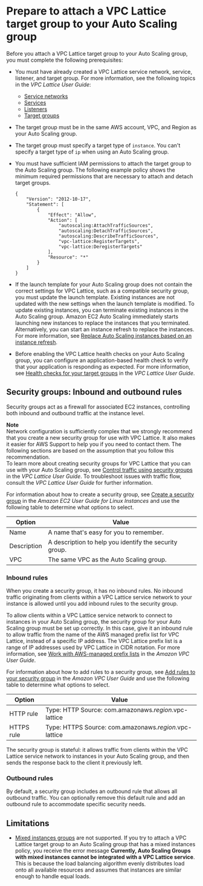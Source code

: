 # Prepare to attach a VPC Lattice target group to your Auto Scaling group<a name="getting-started-vpc-lattice"></a>

Before you attach a VPC Lattice target group to your Auto Scaling group, you must complete the following prerequisites:
+ You must have already created a VPC Lattice service network, service, listener, and target group\. For more information, see the following topics in the *VPC Lattice User Guide*:
  + [Service networks](https://docs.aws.amazon.com/vpc-lattice/latest/ug/service-networks.html)
  + [Services](https://docs.aws.amazon.com/vpc-lattice/latest/ug/services.html)
  + [Listeners](https://docs.aws.amazon.com/vpc-lattice/latest/ug/listeners.html)
  + [Target groups](https://docs.aws.amazon.com/vpc-lattice/latest/ug/target-groups.html)
+ The target group must be in the same AWS account, VPC, and Region as your Auto Scaling group\. 
+ The target group must specify a target type of `instance`\. You can't specify a target type of `ip` when using an Auto Scaling group\.
+ You must have sufficient IAM permissions to attach the target group to the Auto Scaling group\. The following example policy shows the minimum required permissions that are necessary to attach and detach target groups\.

  ```
  {
      "Version": "2012-10-17",
      "Statement": [
          {
              "Effect": "Allow",
              "Action": [
                  "autoscaling:AttachTrafficSources",
                  "autoscaling:DetachTrafficSources",
                  "autoscaling:DescribeTrafficSources",
                  "vpc-lattice:RegisterTargets",
                  "vpc-lattice:DeregisterTargets"
              ],
              "Resource": "*"
          }
      ]
  }
  ```
+ If the launch template for your Auto Scaling group does not contain the correct settings for VPC Lattice, such as a compatible security group, you must update the launch template\. Existing instances are not updated with the new settings when the launch template is modified\. To update existing instances, you can terminate existing instances in the Auto Scaling group\. Amazon EC2 Auto Scaling immediately starts launching new instances to replace the instances that you terminated\. Alternatively, you can start an instance refresh to replace the instances\. For more information, see [Replace Auto Scaling instances based on an instance refresh](asg-instance-refresh.md)\.
+ Before enabling the VPC Lattice health checks on your Auto Scaling group, you can configure an application\-based health check to verify that your application is responding as expected\. For more information, see [Health checks for your target groups](https://docs.aws.amazon.com/vpc-lattice/latest/ug/target-group-health-checks.html) in the *VPC Lattice User Guide*\.

## Security groups: Inbound and outbound rules<a name="vpc-lattice-security-groups"></a>

Security groups act as a firewall for associated EC2 instances, controlling both inbound and outbound traffic at the instance level\. 

**Note**  
Network configuration is sufficiently complex that we strongly recommend that you create a new security group for use with VPC Lattice\. It also makes it easier for AWS Support to help you if you need to contact them\. The following sections are based on the assumption that you follow this recommendation\.   
To learn more about creating security groups for VPC Lattice that you can use with your Auto Scaling group, see [Control traffic using security groups](https://docs.aws.amazon.com/vpc-lattice/latest/ug/security-groups.html) in the *VPC Lattice User Guide*\. To troubleshoot issues with traffic flow, consult the *VPC Lattice User Guide* for further information\.

For information about how to create a security group, see [Create a security group](https://docs.aws.amazon.com/AWSEC2/latest/UserGuide/working-with-security-groups.html#creating-security-group) in the *Amazon EC2 User Guide for Linux Instances* and use the following table to determine what options to select\.


| Option | Value | 
| --- | --- | 
| Name  | A name that's easy for you to remember\. | 
| Description | A description to help you identify the security group\. | 
| VPC | The same VPC as the Auto Scaling group\. | 

### Inbound rules<a name="vpc-lattice-inbound-rules"></a>

When you create a security group, it has no inbound rules\. No inbound traffic originating from clients within a VPC Lattice service network to your instance is allowed until you add inbound rules to the security group\.

To allow clients within a VPC Lattice service network to connect to instances in your Auto Scaling group, the security group for your Auto Scaling group must be set up correctly\. In this case, give it an inbound rule to allow traffic from the name of the AWS managed prefix list for VPC Lattice, instead of a specific IP address\. The VPC Lattice prefix list is a range of IP addresses used by VPC Lattice in CIDR notation\. For more information, see [Work with AWS\-managed prefix lists](https://docs.aws.amazon.com/vpc/latest/userguide/working-with-aws-managed-prefix-lists.html) in the *Amazon VPC User Guide*\.

For information about how to add rules to a security group, see [Add rules to your security group](https://docs.aws.amazon.com/AWSEC2/latest/UserGuide/working-with-security-groups.html#adding-security-group-rule) in the *Amazon VPC User Guide* and use the following table to determine what options to select\.


| Option | Value | 
| --- | --- | 
|  HTTP rule  | Type: HTTP Source: com\.amazonaws\.*region*\.vpc\-lattice  | 
|  HTTPS rule  | Type: HTTPS Source: com\.amazonaws\.*region*\.vpc\-lattice  | 

The security group is stateful: it allows traffic from clients within the VPC Lattice service network to instances in your Auto Scaling group, and then sends the response back to the client it previously left\.

### Outbound rules<a name="vpc-lattice-outbound-rules"></a>

By default, a security group includes an outbound rule that allows all outbound traffic\. You can optionally remove this default rule and add an outbound rule to accommodate specific security needs\. 

## Limitations<a name="vpc-lattice-target-group-limitations"></a>
+ [Mixed instances groups](ec2-auto-scaling-mixed-instances-groups.md) are not supported\. If you try to attach a VPC Lattice target group to an Auto Scaling group that has a mixed instances policy, you receive the error message **Currently, Auto Scaling Groups with mixed instances cannot be integrated with a VPC Lattice service**\. This is because the load balancing algorithm evenly distributes load onto all available resources and assumes that instances are similar enough to handle equal loads\.